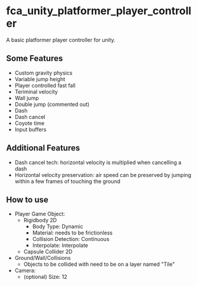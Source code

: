 # fca_unity_platformer_player_controller
A basic platformer player controller for unity.

## Some Features
- Custom gravity physics
- Variable jump height
- Player controlled fast fall
- Teriminal velocity
- Wall jump
- Double jump (commented out)
- Dash
- Dash cancel
- Coyote time
- Input buffers

## Additional Features
- Dash cancel tech: horizontal velocity is multiplied when cancelling a dash
- Horizontal velocity preservation: air speed can be preserved by jumping within a few frames of touching the ground

## How to use
- Player Game Object:
  - Rigidbody 2D
    - Body Type: Dynamic
    - Material: needs to be frictionless
    - Collision Detection: Continuous
    - Interpolate: Interpolate
  - Capsule Collider 2D
- Ground/Wall/Collisions
  - Objects to be collided with need to be on a layer named "Tile"
- Camera:
  - (optional) Size: 12

